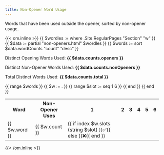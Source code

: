 ```yaml
---
title: Non-Opener Word Usage
---
```


Words that have been used outside the opener, sorted by non-opener usage.

{{< om.inline >}}
  {{ $wordles := where .Site.RegularPages "Section" "w" }}
  {{ $data := partial "non-openers.html" $wordles }}
  {{ $words := sort $data.wordCounts "count" "desc" }}

  <p>Distinct Opening Words Used: <strong>{{ $data.counts.openers }}</strong></p>
  <p>Distinct Non-Opener Words Used: <strong>{{ $data.counts.nonOpeners }}</strong></p>
  <p>Total Distinct Words Used: <strong>{{ $data.counts.total }}</strong></p>

  <table>
    <tr>
      <th>Word</th>
      <th>Non-Opener Uses</th>
      <th>1</th>
      <th>2</th>
      <th>3</th>
      <th>4</th>
      <th>5</th>
      <th>6</th>
    </tr>
    {{ range $words }}
      {{ $w := . }}
      <tr>
        <td>{{ $w.word }}</td>
        <td>{{ $w.count }}</td>
        {{ range $slot := seq 1 6 }}
          <td>{{ if index $w.slots (string $slot) }}✅{{ else }}❌{{ end }}</td>
        {{ end }}
      </tr>
    {{ end }}
  </table>
{{< /om.inline >}}
